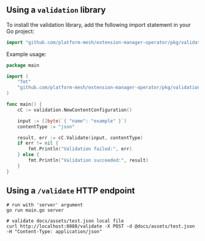## Using a `validation` library

To install the validation library, add the following import statement in your Go project:

```go
import "github.com/platform-mesh/extension-manager-operator/pkg/validation"
```

Example usage:

```go
package main

import (
    "fmt"
    "github.com/platform-mesh/extension-manager-operator/pkg/validation"
)

func main() {
    cC := validation.NewContentConfiguration()

    input := []byte(`{ "name": "example" }`)
    contentType := "json"

    result, err := cC.Validate(input, contentType)
    if err != nil {
        fmt.Println("Validation failed:", err)
    } else {
        fmt.Println("Validation succeeded:", result)
    }
}
```

## Using a `/validate` HTTP endpoint

```shell
# run with 'server' argument
go run main.go server

# validate docs/assets/test.json local file
curl http://localhost:8088/validate -X POST -d @docs/assets/test.json   -H "Content-Type: application/json"
```
